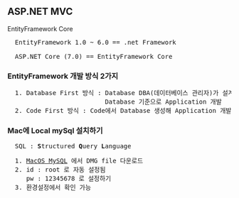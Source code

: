 <h2> ASP.NET MVC </h2>
<label> EntityFramework Core </label>

<pre>
  EntityFramework 1.0 ~ 6.0 == .net Framework
  
  ASP.NET Core (7.0) == EntityFramework Core
</pre>

<h3>EntityFramework 개발 방식 2가지</h3>
<pre>
  1. Database First 방식 : Database DBA(데이터베이스 관리자)가 설계 + 물리적 데이터베이스 완성 상태
                          Database 기준으로 Application 개발
  2. Code First 방식 : Code에서 Database 생성해 Application 개발
</pre>


<h3>Mac에 Local mySql 설치하기</h3>
<pre>
  SQL : <b>S</b>tructured <b>Q</b>uery <b>L</b>anguage
</pre>
<pre>
  1. <a href="https://dev.mysql.com/downloads/mysql/">MacOS MySQL</a> 에서 DMG file 다운로드
  2. id : root 로 자동 설정됨
     pw : 12345678 로 설정하기
  3. 환경설정에서 확인 가능
</pre>
